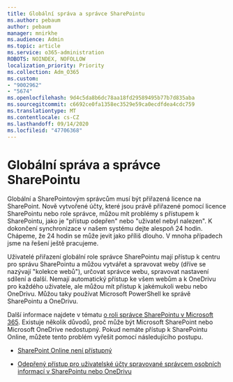 ```yaml
---
title: Globální správa a správce SharePointu
ms.author: pebaum
author: pebaum
manager: mnirkhe
ms.audience: Admin
ms.topic: article
ms.service: o365-administration
ROBOTS: NOINDEX, NOFOLLOW
localization_priority: Priority
ms.collection: Adm_O365
ms.custom:
- "9002962"
- "5674"
ms.openlocfilehash: 9d4c5da8b6dc78aa18fd29589495b77b7d835aba
ms.sourcegitcommit: c6692ce0fa1358ec3529e59ca0ecdfdea4cdc759
ms.translationtype: MT
ms.contentlocale: cs-CZ
ms.lasthandoff: 09/14/2020
ms.locfileid: "47706368"
---
```

# <a name="global-and-sharepoint-admin"></a>Globální správa a správce SharePointu

Globální a SharePointovým správcům musí být přiřazená licence na SharePoint. Nově vytvořené účty, které jsou právě přiřazené pomocí licence SharePointu nebo role správce, můžou mít problémy s přístupem k SharePointu, jako je "přístup odepřen" nebo "uživatel nebyl nalezen". K dokončení synchronizace v našem systému dejte alespoň 24 hodin. Chápeme, že 24 hodin se může jevit jako příliš dlouho. V mnoha případech jsme na řešení ještě pracujeme.

Uživatelé přiřazení globální role správce SharePointu mají přístup k centru pro správu SharePointu a můžou vytvářet a spravovat weby (dříve se nazývají "kolekce webů"), určovat správce webu, spravovat nastavení sdílení a další. Nemají automatický přístup ke všem webům a k OneDrivu pro každého uživatele, ale můžou mít přístup k jakémukoli webu nebo OneDrivu. Můžou taky používat Microsoft PowerShell ke správě SharePointu a OneDrivu.

Další informace najdete v tématu [o roli správce SharePointu v Microsoft 365](https://docs.microsoft.com/sharepoint/sharepoint-admin-role).
Existuje několik důvodů, proč může být Microsoft SharePoint nebo Microsoft OneDrive nedostupný. Pokud nemáte přístup k SharePointu Online, můžete tento problém vyřešit pomocí následujícího postupu.

- [SharePoint Online není přístupný](https://docs.microsoft.com/sharepoint/troubleshoot/sharing-and-permissions/sharepoint-online-inaccessible)

- [Odepřený přístup pro uživatelské účty spravované správcem osobních informací v SharePointu nebo OneDrivu](https://docs.microsoft.com/sharepoint/troubleshoot/administration/access-denied-to-pim-user-accounts)
